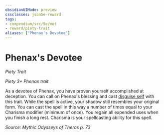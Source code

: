 ```yaml
---
obsidianUIMode: preview
cssclasses: json5e-reward
tags:
- compendium/src/5e/mot
- reward/piety-trait
aliases: ["Phenax's Devotee"]
---
```

# Phenax's Devotee
*Piety Trait*  

*Piety 3+ Phenax trait*

As a devotee of Phenax, you have proven yourself accomplished at deception. You can call on Phenax's blessing and cast [disguise self](Mechanics/spells/disguise-self.md) with this trait. While the spell is active, your shadow still resembles your original form. You can cast the spell in this way a number of times equal to your Charisma modifier (minimum of once). You regain all expended uses when you finish a long rest. Charisma is your spellcasting ability for this spell.

*Source: Mythic Odysseys of Theros p. 73*